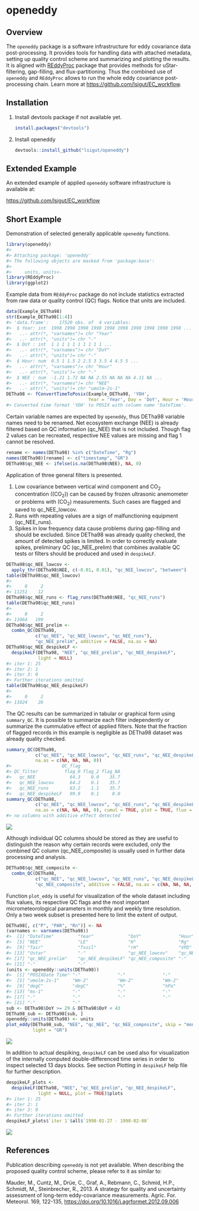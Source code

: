 <!-- README.md is generated from README.Rmd. Please edit that file -->

# openeddy

## Overview

The `openeddy` package is a software infrastructure for eddy covariance
data post-processing. It provides tools for handling data with attached
metadata, setting up quality control scheme and summarizing and plotting
the results. It is aligned with
[REddyProc](https://github.com/bgctw/REddyProc) package that provides
methods for uStar-filtering, gap-filling, and flux-partitioning. Thus
the combined use of `openeddy` and `REddyProc` allows to run the whole
eddy covariance post-processing chain. Learn more at
<https://github.com/lsigut/EC_workflow>.

## Installation

1.  Install devtools package if not available yet.

    ``` r
    install.packages("devtools")
    ```

2.  Install openeddy

    ``` r
    devtools::install_github("lsigut/openeddy")
    ```

## Extended Example

An extended example of applied `openeddy` software infrastructure is
available at:

<https://github.com/lsigut/EC_workflow>

## Short Example

Demonstration of selected generally applicable `openeddy` functions.

``` r
library(openeddy)
#> 
#> Attaching package: 'openeddy'
#> The following objects are masked from 'package:base':
#> 
#>     units, units<-
library(REddyProc)
library(ggplot2)
```

Example data from `REddyProc` package do not include statistics
extracted from raw data or quality control (QC) flags. Notice that units
are included.

``` r
data(Example_DETha98)
str(Example_DETha98[1:4])
#> 'data.frame':    17520 obs. of  4 variables:
#>  $ Year: int  1998 1998 1998 1998 1998 1998 1998 1998 1998 1998 ...
#>   ..- attr(*, "varnames")= chr "Year"
#>   ..- attr(*, "units")= chr "-"
#>  $ DoY : int  1 1 1 1 1 1 1 1 1 1 ...
#>   ..- attr(*, "varnames")= chr "DoY"
#>   ..- attr(*, "units")= chr "-"
#>  $ Hour: num  0.5 1 1.5 2 2.5 3 3.5 4 4.5 5 ...
#>   ..- attr(*, "varnames")= chr "Hour"
#>   ..- attr(*, "units")= chr "-"
#>  $ NEE : num  -1.21 1.72 NA NA 2.55 NA NA NA 4.11 NA ...
#>   ..- attr(*, "varnames")= chr "NEE"
#>   ..- attr(*, "units")= chr "umolm-2s-1"
DETha98 <- fConvertTimeToPosix(Example_DETha98, 'YDH', 
                               Year = 'Year', Day = 'DoY', Hour = 'Hour')
#> Converted time format 'YDH' to POSIX with column name 'DateTime'.
```

Certain variable names are expected by `openeddy`, thus DETha98 variable
names need to be renamed. Net ecosystem exchange (NEE) is already
filtered based on QC information (qc_NEE) that is not included. Though
flag 2 values can be recreated, respective NEE values are missing and
flag 1 cannot be resolved.

``` r
rename <- names(DETha98) %in% c("DateTime", "Rg")
names(DETha98)[rename] <- c("timestamp", "GR")
DETha98$qc_NEE <- ifelse(is.na(DETha98$NEE), NA, 0)
```

Application of three general filters is presented.

1.  Low covariance between vertical wind component and CO<sub>2</sub>
    concentration ((CO<sub>2</sub>)) can be caused by frozen ultrasonic
    anemometer or problems with (CO<sub>2</sub>) measurements. Such
    cases are flagged and saved to qc_NEE_lowcov.
2.  Runs with repeating values are a sign of malfunctioning equipment
    (qc_NEE_runs).
3.  Spikes in low frequency data cause problems during gap-filling and
    should be excluded. Since DETha98 was already quality checked, the
    amount of detected spikes is limited. In order to correctly evaluate
    spikes, preliminary QC (qc_NEE_prelim) that combines available QC
    tests or filters should be produced and used in `despikeLF`.

``` r
DETha98$qc_NEE_lowcov <- 
  apply_thr(DETha98$NEE, c(-0.01, 0.01), "qc_NEE_lowcov", "between")
table(DETha98$qc_NEE_lowcov)
#> 
#>     0     2 
#> 11251    12
DETha98$qc_NEE_runs <- flag_runs(DETha98$NEE, "qc_NEE_runs")
table(DETha98$qc_NEE_runs)
#> 
#>     0     2 
#> 11064   199
DETha98$qc_NEE_prelim <- 
  combn_QC(DETha98, 
           c("qc_NEE", "qc_NEE_lowcov", "qc_NEE_runs"), 
           "qc_NEE_prelim", additive = FALSE, na.as = NA)
DETha98$qc_NEE_despikeLF <- 
  despikeLF(DETha98, "NEE", "qc_NEE_prelim", "qc_NEE_despikeLF", 
            light = NULL)
#> iter 1: 25
#> iter 2: 1
#> iter 3: 0
#> Further iterations omitted
table(DETha98$qc_NEE_despikeLF)
#> 
#>     0     2 
#> 11024    26
```

The QC results can be summarized in tabular or graphical form using
`summary_QC`. It is possible to summarize each filter independently or
summarize the cummulative effect of applied filters. Note that the
fraction of flagged records in this example is negligible as DETha98
dataset was already quality checked.

``` r
summary_QC(DETha98, 
           c("qc_NEE", "qc_NEE_lowcov", "qc_NEE_runs", "qc_NEE_despikeLF"),
           na.as = c(NA, NA, NA, 0))
#>                   QC_flag
#> QC_filter          flag_0 flag_2 flag_NA
#>   qc_NEE             64.3    0.0    35.7
#>   qc_NEE_lowcov      64.2    0.1    35.7
#>   qc_NEE_runs        63.2    1.1    35.7
#>   qc_NEE_despikeLF   99.9    0.1     0.0
summary_QC(DETha98, 
           c("qc_NEE", "qc_NEE_lowcov", "qc_NEE_runs", "qc_NEE_despikeLF"),
           na.as = c(NA, NA, NA, 0), cumul = TRUE, plot = TRUE, flux = "NEE")
#> no columns with additive effect detected
```

![](README-unnamed-chunk-6-1.png)

Although individual QC columns should be stored as they are useful to
distinguish the reason why certain records were excluded, only the
combined QC column (qc_NEE_composite) is usually used in further data
processing and analysis.

``` r
DETha98$qc_NEE_composite <- 
  combn_QC(DETha98, 
           c("qc_NEE", "qc_NEE_lowcov", "qc_NEE_runs", "qc_NEE_despikeLF"), 
           "qc_NEE_composite", additive = FALSE, na.as = c(NA, NA, NA, 0))
```

Function `plot_eddy` is useful for visualization of the whole dataset
including flux values, its respective QC flags and the most important
micrometeorological parameters in monthly and weekly time resolution.
Only a two week subset is presented here to limit the extent of output.

``` r
DETha98[, c("P", "PAR", "Rn")] <- NA
(varnames <- varnames(DETha98))
#>  [1] "DateTime"         "Year"             "DoY"              "Hour"            
#>  [5] "NEE"              "LE"               "H"                "Rg"              
#>  [9] "Tair"             "Tsoil"            "rH"               "VPD"             
#> [13] "Ustar"            "-"                "qc_NEE_lowcov"    "qc_NEE_runs"     
#> [17] "qc_NEE_prelim"    "qc_NEE_despikeLF" "qc_NEE_composite" "-"               
#> [21] "-"                "-"
(units <- openeddy::units(DETha98))
#>  [1] "POSIXDate Time" "-"              "-"              "-"             
#>  [5] "umolm-2s-1"     "Wm-2"           "Wm-2"           "Wm-2"          
#>  [9] "degC"           "degC"           "%"              "hPa"           
#> [13] "ms-1"           "-"              "-"              "-"             
#> [17] "-"              "-"              "-"              "-"             
#> [21] "-"              "-"
sub <- DETha98$DoY >= 29 & DETha98$DoY < 43
DETha98_sub <- DETha98[sub, ]
openeddy::units(DETha98) <- units
plot_eddy(DETha98_sub, "NEE", "qc_NEE", "qc_NEE_composite", skip = "monthly",
          light = "GR")
```

![](README-unnamed-chunk-8-1.png)

In addition to actual despiking, `despikeLF` can be used also for
visualization of the internally computed double-differenced time series
in order to inspect selected 13 days blocks. See section Plotting in
`despikeLF` help file for further description.

``` r
despikeLF_plots <- 
  despikeLF(DETha98, "NEE", "qc_NEE_prelim", "qc_NEE_despikeLF", 
            light = NULL, plot = TRUE)$plots
#> iter 1: 25
#> iter 2: 1
#> iter 3: 0
#> Further iterations omitted
despikeLF_plots$`iter 1`$all$`1998-01-27 - 1998-02-08`
```

![](README-unnamed-chunk-9-1.png)

## References

Publication describing `openeddy` is not yet available. When describing
the proposed quality control scheme, please refer to it as similar to:

Mauder, M., Cuntz, M., Drüe, C., Graf, A., Rebmann, C., Schmid, H.P.,
Schmidt, M., Steinbrecher, R., 2013. A strategy for quality and
uncertainty assessment of long-term eddy-covariance measurements. Agric.
For. Meteorol. 169, 122-135,
<https://doi.org/10.1016/j.agrformet.2012.09.006>
